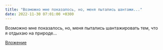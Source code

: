 ```yaml
---
title: "Возможно мне показалось, но, меня пытались шантажи..."
date: 2022-11-30 07:01:00 +0300
---
```


Возможно мне показалось, но, меня пытались шантажировать тем, что я отдыхаю на природе...

[Вложение](/assets/vk_photos/4/zZpe6zXXPz8.jpg)

